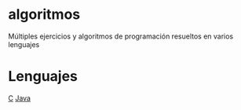 # algoritmos
Múltiples ejercicios y algoritmos de programación resueltos en varios lenguajes

Lenguajes
==
[C](./c.md)
[Java](./java.md)
